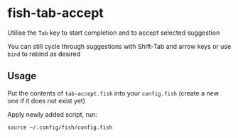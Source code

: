 # fish-tab-accept
Utilise the `Tab` key to start completion and to accept selected suggestion

You can still cycle through suggestions with Shift-Tab and arrow keys or use `bind` to rebind as desired


## Usage
Put the contents of `tab-accept.fish` into your `config.fish` (create a new one if it does not exist yet)

Apply newly added script, run:

`source ~/.config/fish/config.fish`

